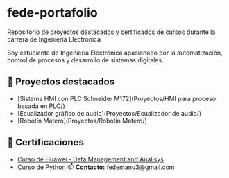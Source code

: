 # fede-portafolio
Repositorio de proyectos destacados y certificados de cursos durante la carrera de Ingeniería Electrónica

Soy estudiante de Ingeniería Electrónica apasionado por la automatización, control de procesos y desarrollo de sistemas digitales.

## 🚀 Proyectos destacados
- [Sistema HMI con PLC Schneider M172](Proyectos/HMI para proceso basada en PLC/)
- [Ecualizador gráfico de audio](Proyectos/Ecualizador de audio/)
- [Robotín Matero](Proyectos/Robotín Matero/)

## 📜 Certificaciones
- [Curso de Huawei - Data Management and Analisys](Certificados/)
- [Curso de Python](Certificados/)
📫 **Contacto:** [fedemanu3@gmail.com](mailto:fedemanu3@gmail.com)
